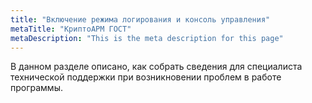 ```yaml
---
title: "Включение режима логирования и консоль управления"
metaTitle: "КриптоАРМ ГОСТ"
metaDescription: "This is the meta description for this page"
---
```


В данном разделе описано, как собрать сведения для специалиста технической поддержки при возникновении проблем в работе программы.
